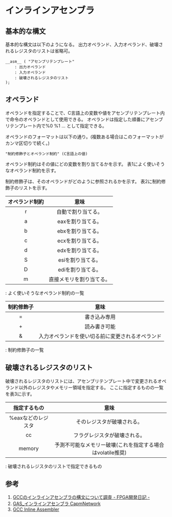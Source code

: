 # インラインアセンブラ

## 基本的な構文
基本的な構文は以下のようになる。
出力オペランド、入力オペランド、破壊されるレジスタのリストは省略可。
```
__asm__ ( "アセンブリテンプレート"
	: 出力オペランド
	: 入力オペランド
	: 破壊されるレジスタのリスト
);
```

## オペランド
オペランドを指定することで、C言語上の変数や値をアセンブリテンプレート内で命令のオペランドとして使用できる。
オペランドは指定した順番にアセンブリテンプレート内で%0 %1 ... として指定できる。

オペランドのフォーマットは以下の通り。(複数ある場合はこのフォーマットがカンマ区切りで続く。)
```
"制約修飾子とオペランド制約" (C言語上の値)
```

オペランド制約はその値にどの変数を割り当てるかを示す。
表1によく使いそうなオペランド制約を示す。

制約修飾子は、そのオペランドがどのように参照されるかを示す。
表2に制約修飾子のリストを示す。

   オペランド制約 |        意味              
 :--------------: | :------------------------:
         r        | 自動で割り当てる。       
         a        |  eaxを割り当てる。       
         b        |  ebxを割り当てる。       
         c        |  ecxを割り当てる。       
         d        |  edxを割り当てる。       
         S        |  esiを割り当てる。       
         D        |  ediを割り当てる。        
         m        |  直接メモリを割り当てる。
: よく使いそうなオペランド制約の一覧

   制約修飾子 |                        意味                     
 :----------: | :------------------------------------------------:
       =      | 書き込み専用                                     
       +      | 読み書き可能                                    
       &      | 入力オペランドを使い切る前に変更されるオペランド
: 制約修飾子の一覧

## 破壊されるレジスタのリスト
破壊されるレジスタのリストには、アセンブリテンプレート中で変更されるオペランド以外のレジスタやメモリー領域を指定する。
ここに指定するものの一覧を表3に示す。

  指定するもの       | 意味                       
:------------------: | :---------------------------:
  %eaxなどのレジスタ | そのレジスタが破壊される。 
  cc                 | フラグレジスタが破壊される。
  memory             | 予測不可能なメモリー破壊(これを指定する場合はvolatile推奨)
: 破壊されるレジスタのリストで指定できるもの

## 参考
1. [GCCのインラインアセンブラの構文について調査 - FPGA開発日記 -](https://msyksphinz.hatenablog.com/entry/2016/03/28/020000)
1. [GAS_インラインアセンブラ  CapmNetwork](http://capm-network.com/?tag=GAS_%E3%82%A4%E3%83%B3%E3%83%A9%E3%82%A4%E3%83%B3%E3%82%A2%E3%82%BB%E3%83%B3%E3%83%96%E3%83%A9)
1. [GCC  Inline Assembler](http://caspar.hazymoon.jp/OpenBSD/annex/gcc_inline_asm.html)
